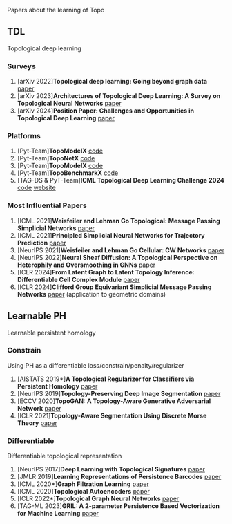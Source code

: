 

Papers about the learning of Topo

## TDL

Topological deep learning

### Surveys

1. [arXiv 2022]**Topological deep learning: Going beyond graph data** [paper](https://arxiv.org/abs/2206.00606)
2. [arXiv 2023]**Architectures of Topological Deep Learning: A Survey on Topological Neural Networks** [paper](https://par.nsf.gov/servlets/purl/10477141)
3. [arXiv 2024]**Position Paper: Challenges and Opportunities in Topological Deep Learning** [paper](https://arxiv.org/abs/2402.08871)

### Platforms

1. [Pyt-Team]**TopoModelX** [code](https://github.com/pyt-team/TopoModelX)
2. [Pyt-Team]**TopoNetX** [code](https://github.com/pyt-team/TopoNetX)
3. [Pyt-Team]**TopoModelX** [code](https://github.com/pyt-team/TopoModelX)
4. [Pyt-Team]**TopoBenchmarkX** [code](https://github.com/pyt-team/TopoBenchmarkX)
5. [TAG-DS & PyT-Team]**ICML Topological Deep Learning Challenge 2024** [code](https://github.com/pyt-team/challenge-icml-2024) [website](https://pyt-team.github.io/packs/challenge.html)

### Most Influential Papers

1. [ICML 2021]**Weisfeiler and Lehman Go Topological: Message Passing Simplicial Networks** [paper](http://proceedings.mlr.press/v139/bodnar21a.html)
2. [ICML 2021]**Principled Simplicial Neural Networks for Trajectory Prediction** [paper](http://proceedings.mlr.press/v139/roddenberry21a.html)
3. [NeurIPS 2021]**Weisfeiler and Lehman Go Cellular: CW Networks** [paper](https://proceedings.neurips.cc/paper/2021/hash/157792e4abb490f99dbd738483e0d2d4-Abstract.html)
4. [NeurIPS 2022]**Neural Sheaf Diffusion: A Topological Perspective on Heterophily and Oversmoothing in GNNs** [paper](https://proceedings.neurips.cc/paper_files/paper/2022/hash/75c45fca2aa416ada062b26cc4fb7641-Abstract-Conference.html)
5. [ICLR 2024]**From Latent Graph to Latent Topology Inference: Differentiable Cell Complex Module** [paper](https://arxiv.org/abs/2305.16174)
6. [ICLR 2024]**Clifford Group Equivariant Simplicial Message Passing Networks** [paper](https://arxiv.org/abs/2402.10011) (application to geometric domains)

## Learnable PH

Learnable persistent homology

### Constrain

Using PH as a differentiable loss/constrain/penalty/regularizer

1. [AISTATS 2019*]**A Topological Regularizer for Classifiers via Persistent Homology** [paper](https://proceedings.mlr.press/v89/chen19g.html)
2. [NeurIPS 2019]**Topology-Preserving Deep Image Segmentation** [paper](https://proceedings.neurips.cc/paper_files/paper/2019/hash/2d95666e2649fcfc6e3af75e09f5adb9-Abstract.html)
3. [ECCV 2020]**TopoGAN: A Topology-Aware Generative Adversarial Network** [paper]() 
4. [ICLR 2021]**Topology-Aware Segmentation Using Discrete Morse Theory** [paper](https://openreview.net/forum?id=LGgdb4TS4Z )

### Differentiable

Differentiable topological representation

1. [NeurIPS 2017]**Deep Learning with Topological Signatures** [paper](https://proceedings.neurips.cc/paper/2017/hash/883e881bb4d22a7add958f2d6b052c9f-Abstract.html)
2. [JMLR 2019]**Learning Representations of Persistence Barcodes** [paper](https://jmlr.csail.mit.edu/papers/v20/18-358.html)
3. [ICML 2020*]**Graph Filtration Learning** [paper](https://arxiv.org/abs/1905.10996)
4. [ICML 2020]**Topological Autoencoders** [paper](https://proceedings.mlr.press/v119/moor20a.html)
5. [ICLR 2022*]**Topological Graph Neural Networks** [paper](https://openreview.net/forum?id=oxxUMeFwEHd)
6. [TAG-ML 2023]**GRIL: A 2-parameter Persistence Based Vectorization for Machine Learning** [paper](https://arxiv.org/abs/2304.04970)

